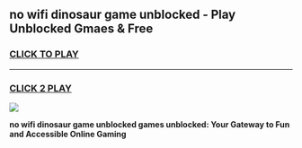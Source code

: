 
## no wifi dinosaur game unblocked - Play Unblocked Gmaes & Free
<h3>
<a href="https://premium.freeplayer.one?title=no_wifi_dinosaur_game_unblocked&ref=20F">CLICK TO PLAY</a></h3>
<hr>

<h3>
<a href="https://premium.freeplayer.one?title=no_wifi_dinosaur_game_unblocked&ref=20F">CLICK 2 PLAY</a>
  
</h3>

<a href="https://premium.freeplayer.one?title=no_wifi_dinosaur_game_unblocked&ref=20F/"><img src="https://clearcache.store/games.png"></a>


**no wifi dinosaur game unblocked games unblocked: Your Gateway to Fun and Accessible Online Gaming**
